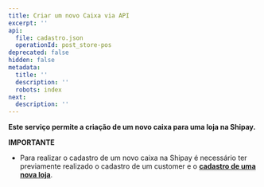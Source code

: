 ```yaml
---
title: Criar um novo Caixa via API
excerpt: ''
api:
  file: cadastro.json
  operationId: post_store-pos
deprecated: false
hidden: false
metadata:
  title: ''
  description: ''
  robots: index
next:
  description: ''
---
```

**Este serviço permite a criação de um novo caixa para uma loja na Shipay.**

**IMPORTANTE**

* Para realizar o cadastro de um novo caixa na Shipay é necessário ter previamente  realizado o cadastro de um customer e o **[cadastro de uma nova loja](https://shipay.readme.io/reference/post_store)**.

